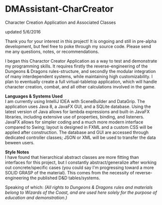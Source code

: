 # DMAssistant-CharCreator

Character Creation Application and Associated Classes

updated 5/6/2016

Thank you for your interest in this project! It is ongoing and still in pre-alpha development, but feel free to poke through my source code. Please send me any questions, notes, or recommendations.

I began this Charactor Creator Application as a way to test and demonstrate my programming skills. It requires firstly the reverse-engineering of the Dungeons & Dragons rules-structure, and secondly the modular integration of many interdependent systems, while maintaining high customizability. I plan to eventually create a full virtual-tabletop application, which will handle character creation, combat, and all other calculations involved in the game.

**Languages & Systems Used**  
 I am currently using IntelliJ IDEA with SceneBuilder and DataGrip. The application uses Java 8, a JavaFX GUI, and a SQLite database. Using the latest version of Java allows for lambda expressions and built-in JavaFX libraries, including extensive use of properties, binding, and listeners. JavaFX allows for simpler coding and a much more modern interface compared to Swing; layout is designed in FXML and a custom CSS will be applied after construction. The database and GUI are accessed through dedicated controller classes; JSON or XML will be used to transfer the data beween users.

**Style Notes**  
I have found that hierarchical abstract classes are more fitting than interfaces for this project, but I constantly abstract/generalize after working out concrete/specific cases (you could say I'm progressing toward a more SOLID GRASP of the material). This comes from the necessity of reverse-engineering the published D&D tables/systems.


Speaking of which:
*(All rights to Dungeons & Dragons rules and materials belong to Wizards of the Coast, and are used here solely for the purpose of education and demonstration.)*
